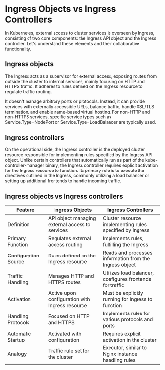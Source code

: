# Ingress Objects vs Ingress Controllers 

In Kubernetes, external access to cluster services is overseen by Ingress, consisting of two core components: the Ingress API object and the Ingress controller. Let's understand these elements and their collaborative functionality.

## Ingress objects
The Ingress acts as a supervisor for external access, exposing routes from outside the cluster to internal services, mainly focusing on HTTP and HTTPS traffic. It adheres to rules defined on the Ingress resource to regulate traffic routing.

It doesn't manage arbitrary ports or protocols. Instead, it can provide services with externally accessible URLs, balance traffic, handle SSL/TLS termination, and enable name-based virtual hosting. For non-HTTP and non-HTTPS services, specific service types such as Service.Type=NodePort or Service.Type=LoadBalancer are typically used.

## Ingress controllers
On the operational side, the Ingress controller is the deployed cluster resource responsible for implementing rules specified by the Ingress API object. Unlike certain controllers that automatically run as part of the kube-controller-manager binary, the Ingress controller requires explicit activation for the Ingress resource to function. Its primary role is to execute the directives outlined in the Ingress, commonly utilizing a load balancer or setting up additional frontends to handle incoming traffic.

## Ingress objects vs Ingress controllers
Feature	|Ingress Objects	|Ingress Controllers
---|---|---
Definition|	API object managing external access to services	|Cluster resource implementing rules specified by Ingress
Primary Function|	Regulates external access routing|	Implements rules, fulfilling the Ingress
Configuration Source|	Rules defined on the Ingress resource|	Reads and processes information from the Ingress object
Traffic Handling|	Manages HTTP and HTTPS routes	|Utilizes load balancer, configures frontends for traffic
Activation|	Active upon configuration with Ingress resource	|Must be explicitly running for Ingress to function
Handling Protocols|	Focused on HTTP and HTTPS|	Implements rules for various protocols and ports
Automatic Startup|	Activated with configuration	|Requires explicit activation in the cluster
Analogy	|Traffic rule set for the cluster	|Executor, similar to Nginx instance handling rules